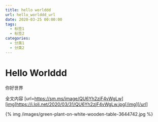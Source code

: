 ```yaml
---
title: hello worlddd
url: hello_worlddd_url
date: 2020-03-25 00:00:00
tags:
  - 标签1
  - 标签2
categories:
  - 分类1
  - 分类2
---
```


# Hello Worlddd
你好世界

<!-- more -->

全文内容
[url=https://sm.ms/image/QU6Yh2zjF4vWgLw][img]https://i.loli.net/2020/03/31/QU6Yh2zjF4vWgLw.jpg[/img][/url]

{% img /images/green-plant-on-white-wooden-table-3644742.jpg %}
